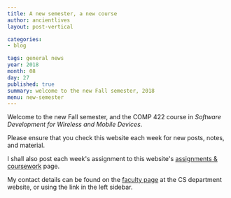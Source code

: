 ```yaml
---
title: A new semester, a new course
author: ancientlives
layout: post-vertical

categories:
- blog

tags: general news
year: 2018
month: 08
day: 27
published: true
summary: welcome to the new Fall semester, 2018
menu: new-semester
---
```


Welcome to the new Fall semester, and the COMP 422 course in *Software Development for Wireless and Mobile Devices*.

Please ensure that you check this website each week for new posts, notes, and material.

I shall also post each week's assignment to this website's [assignments & coursework](/assignments) page.

My contact details can be found on the [faculty page](http://www.luc.edu/cs/people/ftfaculty/haywardnicholas.shtml) at the CS department website, or using the link in the left sidebar.
